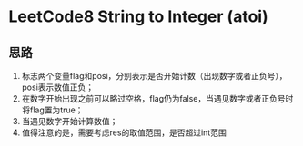 # LeetCode8 String to Integer (atoi)
## 思路
1. 标志两个变量flag和posi，分别表示是否开始计数（出现数字或者正负号），posi表示数值正负；
2. 在数字开始出现之前可以略过空格，flag仍为false，当遇见数字或者正负号时将flag置为true；
3. 当遇见数字开始计算数值；
4. 值得注意的是，需要考虑res的取值范围，是否超过int范围